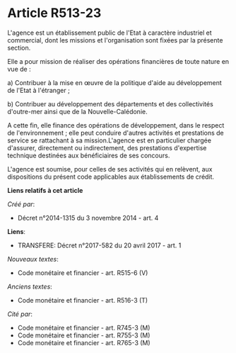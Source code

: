 # Article R513-23

L'agence est un établissement public de l'Etat à caractère industriel et commercial, dont les missions et l'organisation sont
fixées par la présente section.

Elle a pour mission de réaliser des opérations financières de toute nature en vue de : 

a) Contribuer à la mise en œuvre de la politique d'aide au développement de l'Etat à l'étranger ; 

b) Contribuer au développement des départements et des collectivités d'outre-mer ainsi que de la Nouvelle-Calédonie. 

A cette fin, elle finance des opérations de développement, dans le respect de l'environnement ; elle peut conduire d'autres
activités et prestations de service se rattachant à sa mission.L'agence est en particulier chargée d'assurer, directement ou
indirectement, des prestations d'expertise technique destinées aux bénéficiaires de ses concours. 

L'agence est soumise, pour celles de ses activités qui en relèvent, aux dispositions du présent code applicables aux
établissements de crédit.

**Liens relatifs à cet article**

_Créé par_:

  - Décret n°2014-1315 du 3 novembre 2014 - art. 4

**Liens**:

  - TRANSFERE: Décret n°2017-582 du 20 avril 2017 - art. 1

_Nouveaux textes_:

  - Code monétaire et financier - art. R515-6 (V)

_Anciens textes_:

  - Code monétaire et financier - art. R516-3 (T)

_Cité par_:

  - Code monétaire et financier - art. R745-3 (M)
  - Code monétaire et financier - art. R755-3 (M)
  - Code monétaire et financier - art. R765-3 (M)
